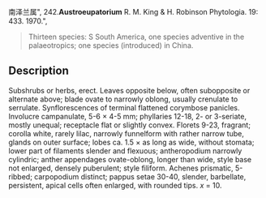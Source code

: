南泽兰属",
242.**Austroeupatorium** R. M. King & H. Robinson Phytologia. 19: 433. 1970.",

> Thirteen species: S South America, one species adventive in the palaeotropics; one species (introduced) in China.

## Description
Subshrubs or herbs, erect. Leaves opposite below, often subopposite or alternate above; blade ovate to narrowly oblong, usually crenulate to serrulate. Synflorescences of terminal flattened corymbose panicles. Involucre campanulate, 5-6 × 4-5 mm; phyllaries 12-18, 2- or 3-seriate, mostly unequal; receptacle flat or slightly convex. Florets 9-23, fragrant; corolla white, rarely lilac, narrowly funnelform with rather narrow tube, glands on outer surface; lobes ca. 1.5 × as long as wide, without stomata; lower part of filaments slender and flexuous; antheropodium narrowly cylindric; anther appendages ovate-oblong, longer than wide, style base not enlarged, densely puberulent; style filiform. Achenes prismatic, 5-ribbed; carpopodium distinct; pappus setae 30-40, slender, barbellate, persistent, apical cells often enlarged, with rounded tips. *x* = 10.
